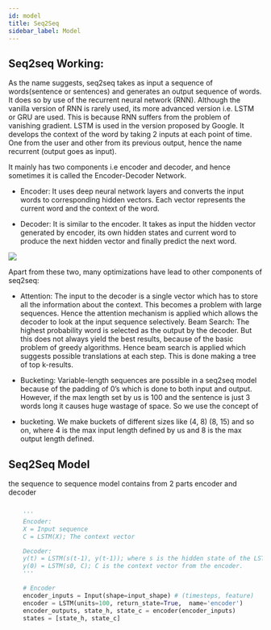 ```yaml
---
id: model
title: Seq2Seq
sidebar_label: Model
---
```


## Seq2seq Working:
As the name suggests, seq2seq takes as input a sequence of words(sentence or sentences) and generates an output sequence of words. It does so by use of the recurrent neural network (RNN). Although the vanilla version of RNN is rarely used, its more advanced version i.e. LSTM or GRU are used. This is because RNN suffers from the problem of vanishing gradient. LSTM is used in the version proposed by Google. It develops the context of the word by taking 2 inputs at each point of time. One from the user and other from its previous output, hence the name recurrent (output goes as input).

It mainly has two components i.e encoder and decoder, and hence sometimes it is called the Encoder-Decoder Network.

* Encoder: It uses deep neural network layers and converts the input words to corresponding hidden vectors. Each vector represents the current word and the context of the word.

* Decoder: It is similar to the encoder. It takes as input the hidden vector generated by encoder, its own hidden states and current word to produce the next hidden vector and finally predict the next word.

<img src="https://media.geeksforgeeks.org/wp-content/uploads/seq2seq.png"/>



Apart from these two, many optimizations have lead to other components of seq2seq:

* Attention: The input to the decoder is a single vector which has to store all the information about the context. This becomes a problem with large sequences. Hence the attention mechanism is applied which allows the decoder to look at the input sequence selectively.
Beam Search: The highest probability word is selected as the output by the decoder. But this does not always yield the best results, because of the basic problem of greedy algorithms. Hence beam search is applied which suggests possible translations at each step. This is done making a 
tree of top k-results.

* Bucketing: Variable-length sequences are possible in a seq2seq model because of the padding of 0’s which is done to both input and output. However, if the max length set by us is 100 and the sentence is just 3 words long it causes huge wastage of space. So we use the concept of 

* bucketing. We make buckets of different sizes like (4, 8) (8, 15) and so on, where 4 is the max input length defined by us and 8 is the max output length defined.



## Seq2Seq Model

the sequence to sequence model contains from 2 parts encoder and decoder 

```python

    '''
    Encoder:
    X = Input sequence
    C = LSTM(X); The context vector

    Decoder:
    y(t) = LSTM(s(t-1), y(t-1)); where s is the hidden state of the LSTM(h and c)
    y(0) = LSTM(s0, C); C is the context vector from the encoder.
    '''

    # Encoder
    encoder_inputs = Input(shape=input_shape) # (timesteps, feature)
    encoder = LSTM(units=100, return_state=True,  name='encoder')
    encoder_outputs, state_h, state_c = encoder(encoder_inputs)
    states = [state_h, state_c]


```